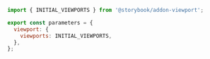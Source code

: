 ```js filename=".storybook/preview.js" renderer="common" language="js"
import { INITIAL_VIEWPORTS } from '@storybook/addon-viewport';

export const parameters = {
  viewport: {
    viewports: INITIAL_VIEWPORTS,
  },
};
```
